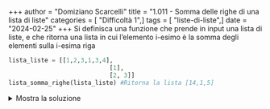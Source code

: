 +++
author = "Domiziano Scarcelli"
title = "1.011 - Somma delle righe di una lista di liste"
categories = [ "Difficoltà 1",]
tags = [ "liste-di-liste",]
date = "2024-02-25"
+++
Si definisca una funzione che prende in input una lista di liste, e che ritorna una lista in cui l’elemento i-esimo è la somma degli elementi sulla i-esima riga

```python
lista_liste = [[1,2,3,1,3,4],
							[1],
							[2, 3]]
lista_somma_righe(lista_liste) #Ritorna la lista [14,1,5]
```

<details>
<summary>Mostra la soluzione</summary>

```python
# Soluzione: Alessio Lucciola
def lista_somma_righe(lista_liste):
    somma_finale = []
    for riga in lista_liste:
        somma_finale.append(sum(riga))
    return somma_finale
```

</details>
